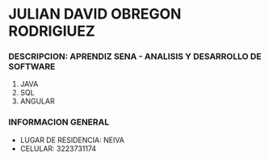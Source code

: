 # JULIAN DAVID OBREGON RODRIGIUEZ

### DESCRIPCION: APRENDIZ SENA - ANALISIS Y DESARROLLO DE SOFTWARE

1. JAVA
2. SQL
3. ANGULAR

### INFORMACION GENERAL 

- LUGAR DE RESIDENCIA: NEIVA 
- CELULAR: 3223731174
